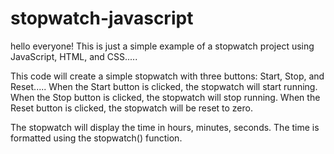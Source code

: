 # stopwatch-javascript
hello everyone!
    This is just a simple example of a stopwatch project using JavaScript, HTML, and CSS.....

This code will create a simple stopwatch with three buttons: Start, Stop, and Reset.....
    When the Start button is clicked, the stopwatch will start running.
    When the Stop button is clicked, the stopwatch will stop running.
    When the Reset button is clicked, the stopwatch will be reset to zero.
 
The stopwatch will display the time in hours, minutes, seconds.
The time is formatted using the stopwatch() function.

